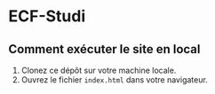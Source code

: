 # ECF-Studi

## Comment exécuter le site en local
1. Clonez ce dépôt sur votre machine locale.
2. Ouvrez le fichier `index.html` dans votre navigateur.
